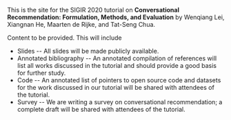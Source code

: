This is the site for the SIGIR 2020 tutorial on **Conversational Recommendation: Formulation, Methods, and Evaluation** by Wenqiang Lei, Xiangnan He, Maarten de Rijke, and Tat-Seng Chua.

Content to be provided. This will include

- Slides -- All slides will be made publicly available.
- Annotated bibliography -- An annotated compilation of references will list all works discussed in the tutorial and should provide a good basis for further study.
- Code -- An annotated list of pointers to open source code and datasets for the work discussed in our tutorial will be shared with attendees of the tutorial.
- Survey -- We are writing a survey on conversational recommendation; a complete draft will be shared with attendees of the tutorial.
